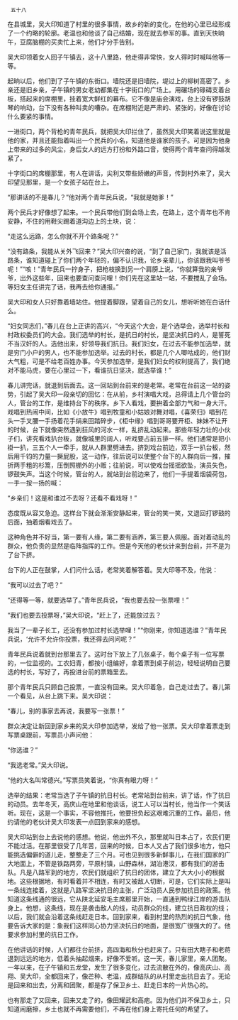      五十八 

   在县城里，吴大印知道了村里的很多事情，故乡的新的变化，在他的心里已经形成了一个约略的轮廓。老温也和他谈了自己结婚，现在就去参军的事。直到天快晌午，豆腐脑棚的买卖忙上来，他们才分手告别。 

   吴大印领着女人回子午镇去，这十八里路，他走得非常快，女人得时时喊叫他等一等。 

   起晌以后，他们到了子午镇的东街口。墙院还是旧墙院，堤过上的柳树高密了。乡亲还是旧乡亲，子午镇的男女老幼都集在十字街口的广场上。用碾场的碌碡支着台板，搭起来的席棚里，挂着宽大鲜红的幕布。它不像是庙会演戏，台上没有锣鼓胡琴的响动，台下没有各种叫卖的嘈杂。在席棚附近是严肃的、紧张的，好像在讨论什么要紧的事情。 

   一进街口，两个背枪的青年民兵，就把吴大印拦住了，虽然吴大印笑着说这里就是他的家，并且还能指着叫出一个民兵的小名，知道他是谁家的孩子。可是因为他身上带来的过多的风尘，身后女人的远方打扮和外路口音，使得两个青年查问得越发紧了。 

   十字街口的席棚那里，有人在讲话，尖利又带些娇嫩的声音，传到村外来了，吴大印望见那里，是一个女孩子站在台上。 

   “那讲话的不是春儿？”他对两个青年民兵说，“我就是她爹！” 

   两个民兵才好像想了起来。一个民兵带他们到会场上去，在路上，这个青年也不肯安静，不住的用鞋尖踢着道沟边上的土块，说： 

   “走这么远路，怎么你就不开个路条呢？” 

   “没有路条，我能从关外飞回来？”吴大印兴奋的说，“到了自己家门，我就该是活路条，谁知道碰上了你们两个年轻的，偏不认识我，论乡亲辈儿，你该跟我叫爷爷呢！”“咳！”青年民兵一拧身子，把枪枝换到另一个肩膀上说，“你就算我的亲爷爷，出外这些年，回来也要查问查问哩！你们先在这里站一站，不要搅乱了会场。等妇女主任讲完了话，我再去给你通报。” 

   吴大印和女人只好靠着墙站住。他提着脚跟，望着自己的女儿，想听听她在白话什么。 

   “妇女同志们，”春儿在台上正讲的高兴，“今天这个大会，是个选举会，选举村长和村政权委员们的大会。我们选举的村长，是抗日的村长，是坚决抗日的人，是誓死不当汉奸的人。选他出来，好领导我们抗日。我们妇女，在过去不能参加选举，就是穷门小户的男人，也不能参加选举。过去的村长，都是几个人唧咕成的，他们财大气粗，可是不给老百姓办事。今天参加选举，是我们妇女的权利提高了，我们绝对不能马虎，要在心里过一下，看谁抗日坚决，就选举谁！” 

   春儿讲完话，就退到后面去。这一回站到台前来的是老常。老常在台前这一站的姿势，引起了吴大印一段亲切的回忆：在从前，乡村演唱大戏，总得请上几个管台的人，管台的工作，是维持台下的秩序。乡下人看戏，要拚着全部力气和一身大汗。戏唱到热闹中间，比如《小放牛》唱到牧童和小姑娘对舞对唱，《喜荣归》唱到花头一手叉腰一手扬着花手绢来回踏碎步，《柜中缘》唱到哥哥要开柜、妹妹不让开的时候，台下就像突然遇到狂风的河水一样，乱挤乱动起来。那些年轻力壮的小伙子们，讲究看戏扒台板，就像城里的阔人，听戏要占前五排一样。他们通常是把小褂一扒，三五个人一牵手，就从人群里劈进去。挤到戏台前边，双手一扒台板，然后用千钧的力量一撅屁股，这一动作，往后说可以使整个台下的人群向后一推，摧折两手粗的杉篙，压倒照棚外的小贩；往前说，可以使戏台摇摇欲坠，演员失色，锣鼓失声。当这个时候，管台的人，就站到台前边来了，他们一手提着烟袋荷包，一手一按一扬的喊： 

   “乡亲们！这是和谁过不去呀？还看不看戏呀！” 

   态度既从容又急迫。这样台下就会渐渐安静起来，管台的笑一笑，又退回打锣鼓的后面，抽着烟看戏去了。 

   这种角色并不好当，第一要有人缘，第二要有涵养，第三要人佩服。面对着动乱的群众，他负责的显然是临阵指挥的工作。但是今天他的老伙计来到台前，并不是为了台下挤。 

   台下的人正在鼓掌，人们问什么话，老常笑着解答着。吴大印等不及，他说： 

   “我可以过去了吧？” 

   “还得等一等，就要选举了。”青年民兵说，“我也要去投一张票哩！” 

   “我们也要去投票呀，”吴大印说，“赶上了，还能放过去？ 

   我当了一辈子长工，还没有参加过村长选举哩！”“你刚来，你知道选谁？”青年民兵说，‘允许不允许你投票，我还得去问问呢？” 

   青年民兵说着就到台那里去了。这时台下放上了几张桌子，每个桌子有一位写票的，一位监视的。工农妇青，都按小组编好，拿着票到桌子前边，轻轻说明自己要选的村长，写好了，再投进台前的票箱里去。 

   那个青年民兵只顾自己投票，一直没有回来。吴大印着急，自己走过去了。春儿第一个看见，从台上跳下来。吴大印说： 

   “春儿，别的事家去再说，我要写一张票！” 

   群众决定让新回到家乡来的吴大印参加选举，发给了他一张票。吴大印拿着票走到写票桌跟前，写票员小声问他： 

   “你选谁？” 

   “我选老常。”吴大印说。 

   “他的大名叫常德兴。”写票员笑着说，“你真有眼力呀！” 

   选举的结果：老常当选了子午镇的抗日村长。老常站到台前来，讲了话，作了抗日的动员。去年冬天，高庆山在地里和他谈话，说工人可以当村长，他当作一个笑话听。现在，这是一个事实，不容他推托，他要担负起这艰难沉重的工作。最后，他约请他的老伙计吴大印发表一点回到家来的感想。 

   吴大印站到台上去说他的感想。他说，他出外不久，那里就叫日本占了，农民们更不能过活。在那里很受了几年苦，回来的时候，日本人又占了我们很多地方，他只能挑选偏僻的道儿走，整整走了三个月。可也见到很多新鲜事儿，在我们国家的广大地面上，不管是铁路两旁，平原村镇，山野森林，湖泊港汊，都有我们的游击队。凡是八路军到的地方，农民们就组织了抗日的团体，建立了大大小小的根据地。这些根据地，有时看着并不相连，有时又被敌人切断，可是，它们实际上是叫一条线连接着，这就是八路军坚决抗日的主张，广泛动员人民参加抗日的政策。他知道这条线通的很远，它从陕北延安毛主席那里开始，一直通到鸭绿江岸的游击队身上。他想，这条线，现在是袭击敌人的线，动员群众的线，建立抗日政权的线；以后，我们就会沿着这条线赶走日本。回到家来，看到村里的热烈的抗日气象，他要告诉大家的是：象我们这样同心协力坚决抗日的地面，是很宽广很强大的了。他要求参加村里的抗日工作。 

   在他讲话的时候，人们都往台前挤，高四海和秋分也赶来了。只有田大瞎子和老蒋退到远远的地方，低着头抽起烟来，好像不爱听。这一天，春儿家里，亲人团聚。一年以来，在子午镇和五龙堂，发生了很多变化，过去流散在外的，像高庆山、高翔、吴大印，全都回来了，像芒种、老温，成群结队的从村里走出抗日去了。无论是回来和出去，分离和团聚，都是存了保卫乡土、赶走日本的一片热心的。 

   也有那走了又回来，回来又走了的，像田耀武和高疤。因为他们并不保卫乡土，只知道闹磨擦，乡土也就不再需要他们，不再在他们身上寄托任何的希望了。 

